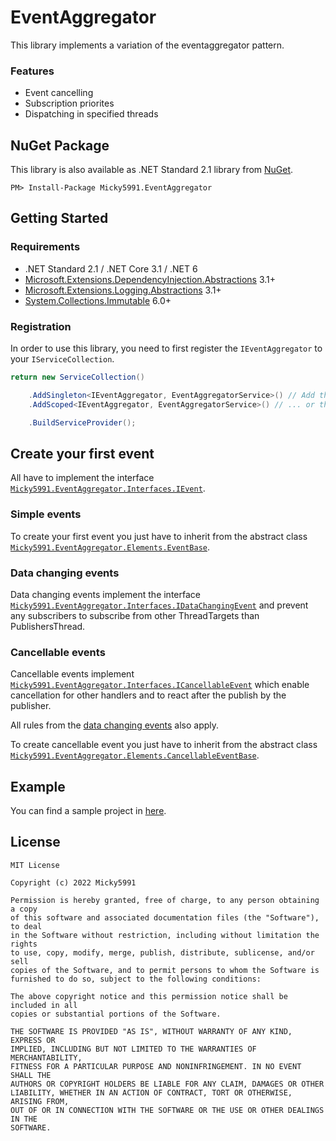 # EventAggregator

This library implements a variation of the eventaggregator pattern. 

### Features

- Event cancelling
- Subscription priorites
- Dispatching in specified threads

## NuGet Package

This library is also available as .NET Standard 2.1 library from [NuGet](https://www.nuget.org/packages/Micky5991.EventAggregator).

```
PM> Install-Package Micky5991.EventAggregator
```

## Getting Started

### Requirements

- .NET Standard 2.1 / .NET Core 3.1 / .NET 6
- [Microsoft.Extensions.DependencyInjection.Abstractions](https://www.nuget.org/packages/Microsoft.Extensions.DependencyInjection.Abstractions/) 3.1+
- [Microsoft.Extensions.Logging.Abstractions](https://www.nuget.org/packages/Microsoft.Extensions.Logging.Abstractions/) 3.1+
- [System.Collections.Immutable](https://www.nuget.org/packages/System.Collections.Immutable/) 6.0+

### Registration

In order to use this library, you need to first register the `IEventAggregator` to your `IServiceCollection`.

```cs
return new ServiceCollection()

    .AddSingleton<IEventAggregator, EventAggregatorService>() // Add this line to your registration chain...
    .AddScoped<IEventAggregator, EventAggregatorService>() // ... or this one if you want to scope it

    .BuildServiceProvider();
```

## Create your first event

All have to implement the interface [`Micky5991.EventAggregator.Interfaces.IEvent`](EventAggregator/Interfaces/IEvent.cs). 

### Simple events

To create your first event you just have to inherit from the abstract class [`Micky5991.EventAggregator.Elements.EventBase`](EventAggregator/Elements/EventBase.cs).

### Data changing events

Data changing events implement the interface [`Micky5991.EventAggregator.Interfaces.IDataChangingEvent`](EventAggregator/Interfaces/IDataChangingEvent.cs) and prevent any subscribers to subscribe from other ThreadTargets than PublishersThread.

### Cancellable events

Cancellable events implement [`Micky5991.EventAggregator.Interfaces.ICancellableEvent`](EventAggregator/Interfaces/ICancellableEvent.cs) which enable cancellation for other handlers and to react after the publish by the publisher.

All rules from the [data changing events](#data-changing-events) also apply.

To create cancellable event you just have to inherit from the abstract class [`Micky5991.EventAggregator.Elements.CancellableEventBase`](EventAggregator/Elements/EventBase.cs).

## Example

You can find a sample project in [here](EventAggregator/EventAggregator.Sample/).


## License

```
MIT License

Copyright (c) 2022 Micky5991

Permission is hereby granted, free of charge, to any person obtaining a copy
of this software and associated documentation files (the "Software"), to deal
in the Software without restriction, including without limitation the rights
to use, copy, modify, merge, publish, distribute, sublicense, and/or sell
copies of the Software, and to permit persons to whom the Software is
furnished to do so, subject to the following conditions:

The above copyright notice and this permission notice shall be included in all
copies or substantial portions of the Software.

THE SOFTWARE IS PROVIDED "AS IS", WITHOUT WARRANTY OF ANY KIND, EXPRESS OR
IMPLIED, INCLUDING BUT NOT LIMITED TO THE WARRANTIES OF MERCHANTABILITY,
FITNESS FOR A PARTICULAR PURPOSE AND NONINFRINGEMENT. IN NO EVENT SHALL THE
AUTHORS OR COPYRIGHT HOLDERS BE LIABLE FOR ANY CLAIM, DAMAGES OR OTHER
LIABILITY, WHETHER IN AN ACTION OF CONTRACT, TORT OR OTHERWISE, ARISING FROM,
OUT OF OR IN CONNECTION WITH THE SOFTWARE OR THE USE OR OTHER DEALINGS IN THE
SOFTWARE.

```

